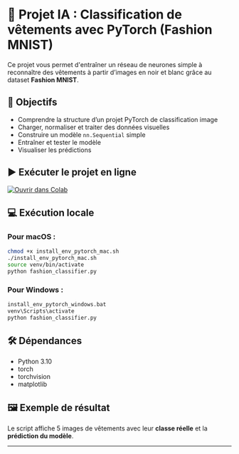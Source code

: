 # 🧠 Projet IA : Classification de vêtements avec PyTorch (Fashion MNIST)

Ce projet vous permet d'entraîner un réseau de neurones simple à reconnaître des vêtements à partir d’images en noir et blanc grâce au dataset **Fashion MNIST**.

## 🚀 Objectifs

- Comprendre la structure d’un projet PyTorch de classification image
- Charger, normaliser et traiter des données visuelles
- Construire un modèle `nn.Sequential` simple
- Entraîner et tester le modèle
- Visualiser les prédictions

## ▶️ Exécuter le projet en ligne

[![Ouvrir dans Colab](https://colab.research.google.com/assets/colab-badge.svg)](https://colab.research.google.com/github/Einhorny2020/fashion-mnist-pytorch/blob/main/fashion_classifier.ipynb)

## 💻 Exécution locale

### Pour macOS :
```bash
chmod +x install_env_pytorch_mac.sh
./install_env_pytorch_mac.sh
source venv/bin/activate
python fashion_classifier.py
```

### Pour Windows :
```cmd
install_env_pytorch_windows.bat
venv\Scripts\activate
python fashion_classifier.py
```

## 🛠 Dépendances

- Python 3.10
- torch
- torchvision
- matplotlib

## 🖼️ Exemple de résultat

Le script affiche 5 images de vêtements avec leur **classe réelle** et la **prédiction du modèle**.

---